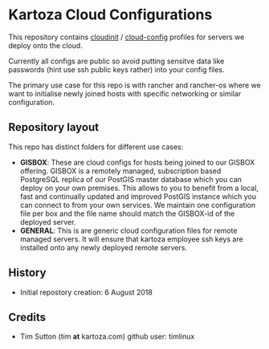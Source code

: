 # Kartoza Cloud Configurations

This repository contains [cloudinit](https://cloud-init.io) / 
[cloud-config](https://cloudinit.readthedocs.io/en/latest/topics/examples.html) 
profiles for servers we deploy onto the cloud.

Currently all configs are public so avoid putting sensitve data like passwords (hint use ssh 
public keys rather) into your config files.

The primary use case for this repo is with rancher and rancher-os where we want to initialise newly
joined hosts with specific networking or similar configuration.

## Repository layout

This repo has distinct folders for different use cases:

* **GISBOX**: These are cloud configs for hosts being joined to our GISBOX offering. GISBOX is a remotely managed,
subscription based PostgreSQL replica of our PostGIS master database which you can deploy on your own premises. 
This allows to you to benefit from a local, fast and continually updated and improved PostGIS instance which you 
can connect to from your own services. We maintain one configuration file per box and the file name should match
the GISBOX-id of the deployed server.
* **GENERAL**: This is are generic cloud configuration files for remote managed servers. It will ensure that kartoza
employee ssh keys are installed onto any newly deployed remote servers.


## History

* Initial repostory creation: 6 August 2018

## Credits

* Tim Sutton (tim __at__ kartoza.com) github user: timlinux
